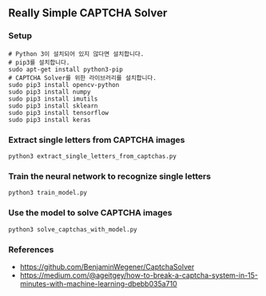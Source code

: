 ﻿## Really Simple CAPTCHA Solver

### Setup
```
# Python 3이 설치되어 있지 않다면 설치합니다.
# pip3를 설치합니다.
sudo apt-get install python3-pip
# CAPTCHA Solver를 위한 라이브러리를 설치합니다.
sudo pip3 install opencv-python
sudo pip3 install numpy
sudo pip3 install imutils
sudo pip3 install sklearn
sudo pip3 install tensorflow
sudo pip3 install keras
```

### Extract single letters from CAPTCHA images
```
python3 extract_single_letters_from_captchas.py
```

### Train the neural network to recognize single letters
```
python3 train_model.py
```

### Use the model to solve CAPTCHA images
```
python3 solve_captchas_with_model.py
```

### References
* https://github.com/BenjaminWegener/CaptchaSolver
* https://medium.com/@ageitgey/how-to-break-a-captcha-system-in-15-minutes-with-machine-learning-dbebb035a710
